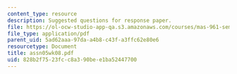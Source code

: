 ```yaml
---
content_type: resource
description: Suggested questions for response paper.
file: https://ol-ocw-studio-app-qa.s3.amazonaws.com/courses/mas-961-seminar-on-deep-engagement-fall-2004/828b2f7523fcc8a390bee1ba52447700_assn05wk08.pdf
file_type: application/pdf
parent_uid: 5ad62aaa-97da-a4b8-c43f-a3ffc62e80e6
resourcetype: Document
title: assn05wk08.pdf
uid: 828b2f75-23fc-c8a3-90be-e1ba52447700
---
```

